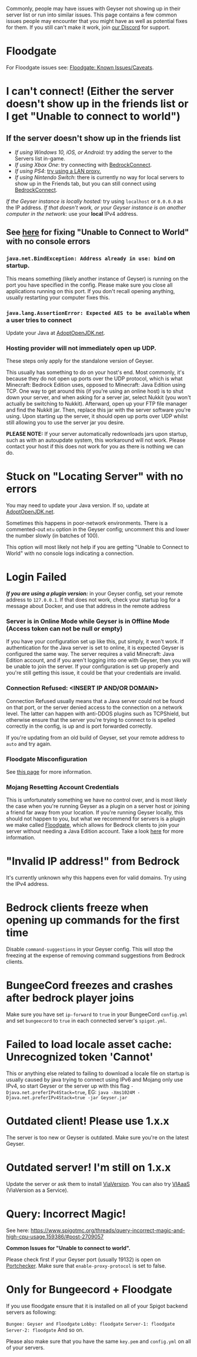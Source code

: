 Commonly, people may have issues with Geyser not showing up in their server list or run into similar issues. This page contains a few common issues people may encounter that you might have as well as potential fixes for them. If you still can't make it work, join [our Discord](https://discord.geysermc.org) for support.

# Floodgate
For Floodgate issues see: [Floodgate: Known Issues/Caveats](https://github.com/GeyserMC/Floodgate/wiki/Issues).

# I can't connect! (Either the server doesn't show up in the friends list or I get "Unable to connect to world")

## If the server doesn't show up in the friends list

* *If using Windows 10, iOS, or Android*: try adding the server to the Servers list in-game.
* *If using Xbox One*: try connecting with [BedrockConnect](https://github.com/GeyserMC/Geyser/wiki/Using-Geyser-with-Consoles).
* *If using PS4*: [try using a LAN proxy.](https://github.com/GeyserMC/Geyser/wiki/Using-Geyser-with-Consoles#playstation-4)
* *If using Nintendo Switch*: there is currently no way for local servers to show up in the Friends tab, but you can still connect using [BedrockConnect](https://github.com/GeyserMC/Geyser/wiki/Using-Geyser-with-Consoles).

*If the Geyser instance is locally hosted:* try using `localhost` or `0.0.0.0` as the IP address. 
*If that doesn't work, or your Geyser instance is on another computer in the network*: use your **local** IPv4 address.

## See [here](https://github.com/GeyserMC/Geyser/wiki/Fixing-%27Unable-to-Connect-to-World%27) for fixing "Unable to Connect to World" with no console errors

### `java.net.BindException: Address already in use: bind` on startup.
This means something (likely another instance of Geyser) is running on the port you have specified in the config. Please make sure you close all applications running on this port. If you don't recall opening anything, usually restarting your computer fixes this. 

### `java.lang.AssertionError: Expected AES to be available` when a user tries to connect

Update your Java at [AdoptOpenJDK.net](https://adoptopenjdk.net/).

### Hosting provider will not immediately open up UDP.

These steps only apply for the standalone version of Geyser.

This usually has something to do on your host's end. Most commonly, it's because they do not open up ports over the UDP protocol, which is what Minecraft: Bedrock Edition uses, opposed to Minecraft: Java Edition using TCP. One way to get around this (if you're using an online host) is to shut down your server, and when asking for a server jar, select Nukkit (you won't actually be switching to Nukkit). Afterward, open up your FTP file manager and find the Nukkit jar. Then, replace this jar with the server software you're using. Upon starting up the server, it should open up ports over UDP whilst still allowing you to use the server jar you desire.

**PLEASE NOTE:** If your server automatically redownloads jars upon startup, such as with an autoupdate system, this workaround will not work. Please contact your host if this does not work for you as there is nothing we can do.

# Stuck on "Locating Server" with no errors

You may need to update your Java version. If so, update at [AdoptOpenJDK.net](https://adoptopenjdk.net/).

Sometimes this happens in poor-network environments. There is a commented-out `mtu` option in the Geyser config; uncomment this and lower the number slowly (in batches of 100).

This option will most likely not help if you are getting "Unable to Connect to World" with no console logs indicating a connection.

# Login Failed

***If you are using a plugin version:*** in your Geyser config, set your remote address to `127.0.0.1`. If that does not work, check your startup log for a message about Docker, and use that address in the remote address

### Server is in Online Mode while Geyser is in Offline Mode (Access token can not be null or empty)
If you have your configuration set up like this, put simply, it won't work. If authentication for the Java server is set to online, it is expected Geyser is configured the same way. The server requires a valid Minecraft: Java Edition account, and if you aren't logging into one with Geyser, then you will be unable to join the server. If your configuration is set up properly and you're still getting this issue, it could be that your credentials are invalid.

### Connection Refused: <INSERT IP AND/OR DOMAIN>

Connection Refused usually means that a Java server could not be found on that port, or the server denied access to the connection on a network level. The latter can happen with anti-DDOS plugins such as TCPShield, but otherwise ensure that the server you're trying to connect to is spelled correctly in the config, is up and is port forwarded correctly.

If you're updating from an old build of Geyser, set your remote address to `auto` and try again.

### Floodgate Misconfiguration
See [this page](https://github.com/GeyserMC/Floodgate/wiki/Issues) for more information.

### Mojang Resetting Account Credentials
This is unfortunately something we have no control over, and is most likely the case when you're running Geyser as a plugin on a server host or joining a friend far away from your location. If you're running Geyser locally, this should not happen to you, but what we recommend for servers is a plugin we make called [Floodgate](https://github.com/GeyserMC/Floodgate), which allows for Bedrock clients to join your server without needing a Java Edition account. Take a look [here](Floodgate) for more information. 

# "Invalid IP address!" from Bedrock
It's currently unknown why this happens even for valid domains. Try using the IPv4 address.

# Bedrock clients freeze when opening up commands for the first time
Disable `command-suggestions` in your Geyser config. This will stop the freezing at the expense of removing command suggestions from Bedrock clients.

# BungeeCord freezes and crashes after bedrock player joins
Make sure you have set `ip-forward` to `true` in your BungeeCord `config.yml` and set `bungeecord` to `true` in each connected server's `spigot.yml`.

# Failed to load locale asset cache: Unrecognized token 'Cannot'
This or anything else related to failing to download a locale file on startup is usually caused by java trying to connect using IPv6 and Mojang only use IPv4, so start Geyser or the server up with this flag `-Djava.net.preferIPv4Stack=true`, EG: `java -Xms1024M -Djava.net.preferIPv4Stack=true -jar Geyser.jar`

# Outdated client! Please use 1.x.x

The server is too new or Geyser is outdated. Make sure you're on the latest Geyser.

# Outdated server! I'm still on 1.x.x

Update the server or ask them to install [ViaVersion](https://viaversion.com/). You can also try [VIAaaS](https://github.com/ViaVersion/VIAaaS) (ViaVersion as a Service).

# Query: Incorrect Magic!

See here: https://www.spigotmc.org/threads/query-incorrect-magic-and-high-cpu-usage.159386/#post-2709057

**Common Issues for "Unable to connect to world".**

Please check first if your Geyser port (usually 19132) is open on [Portchecker](https://portchecker.co/).
Make sure that `enable-proxy-protocol` is set to false. 

# Only for Bungeecord + Floodgate

If you use floodgate ensure that it is installed on all of your Spigot backend servers as following:

`Bungee: Geyser and Floodgate`
`Lobby: floodgate`
`Server-1: floodgate`
`Server-2: floodgate`
And so on.

Please also make sure that you have the same `key.pem` and `config.yml` on all of your servers.
